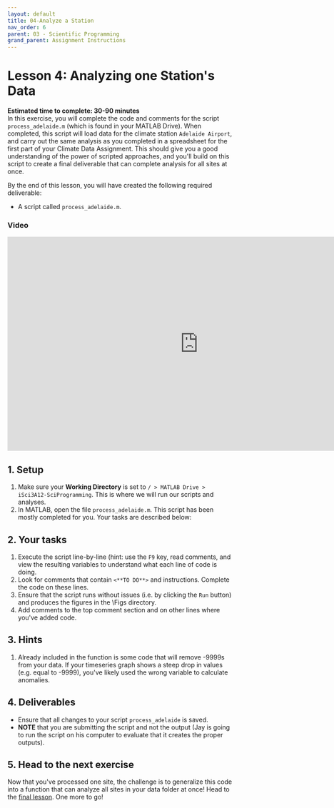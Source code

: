```yaml
---
layout: default
title: 04-Analyze a Station
nav_order: 6
parent: 03 - Scientific Programming
grand_parent: Assignment Instructions
---
```


# Lesson 4: Analyzing one Station's Data

**Estimated time to complete: 30-90 minutes**  
In this exercise, you will complete the code and comments for the script ```process_adelaide.m``` (which is found in your MATLAB Drive). When completed, this script will load data for the climate station ```Adelaide Airport```, and carry out the same analysis as you completed in a spreadsheet for the first part of your Climate Data Assignment. This should give you a good understanding of the power of scripted approaches, and you'll build on this script to create a final deliverable that can complete analysis for all sites at once. 
  
By the end of this lesson, you will have created the following required deliverable: 
- A script called ```process_adelaide.m```. 

### Video
<iframe width="853" height="480" src="https://web.microsoftstream.com/embed/video/a349dc07-486a-4869-8e6b-ea7ac8d376e3?autoplay=false&amp;showinfo=true" allowfullscreen style="border:none;"></iframe>

## 1. Setup
1. Make sure your **Working Directory** is set to ```/ > MATLAB Drive > iSci3A12-SciProgramming```. This is where we will run our scripts and analyses. 
1. In MATLAB, open the file ```process_adelaide.m```. This script has been mostly completed for you. Your tasks are described below: 

## 2. Your tasks
1. Execute the script line-by-line (hint: use the ```F9``` key, read comments, and view the resulting variables to understand what each line of code is doing.
1. Look for comments that contain ```<**TO DO**>``` and instructions. Complete the code on these lines. 
1. Ensure that the script runs without issues (i.e. by clicking the ```Run``` button) and produces the figures in the \Figs directory.
1. Add comments to the top comment section and on other lines where you've added code. 

## 3. Hints
1. Already included in the function is some code that will remove -9999s from your data. If your timeseries graph shows a steep drop in values (e.g. equal to -9999), you've likely used the wrong variable to calculate anomalies. 

## 4. Deliverables
- Ensure that all changes to your script ```process_adelaide``` is saved.
- **NOTE** that you are submitting the script and not the output (Jay is going to run the script on his computer to evaluate that it creates the proper outputs).

## 5. Head to the next exercise
Now that you've processed one site, the challenge is to generalize this code into a function that can analyze all sites in your data folder at once! Head to the [final lesson](a3-lesson5). One more to go! 
